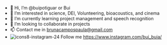 - 👋 Hi, I’m @buipotiguar or Bui
- 👀 I’m interested in science, DEI, Volunteering, bioacoustics, and cinema
- 🌱 I’m currently learning project management and speech recognition
- 💞️ I’m looking to collaborate in projects
- 📫 Contact me in brunacampospaula@gmail.com
- ![icons8-instagram-24](https://user-images.githubusercontent.com/62473195/155983670-92dd8d5f-4291-4f5b-a493-bf7af4293ca9.png) Follow me https://www.instagram.com/bui_buia/

<!---
buipotiguar/buipotiguar is a ✨ special ✨ repository because its `README.md` (this file) appears on your GitHub profile.
You can click the Preview link to take a look at your changes.
--->
